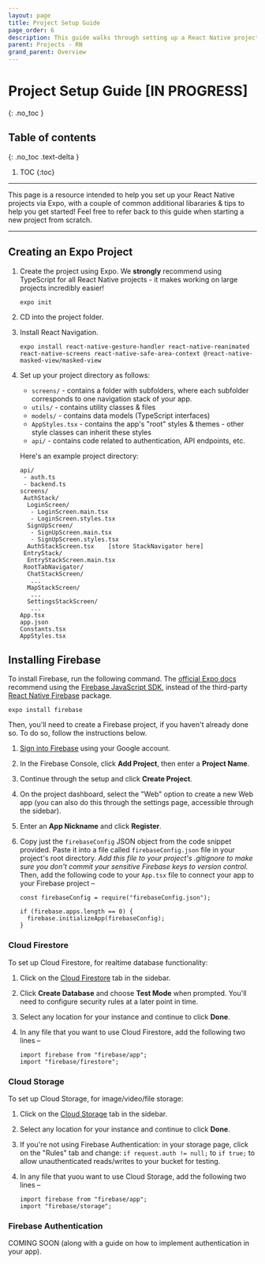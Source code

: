 ```yaml
---
layout: page
title: Project Setup Guide
page_order: 6
description: This guide walks through setting up a React Native project.
parent: Projects - RN
grand_parent: Overview
---
```


# Project Setup Guide [IN PROGRESS]
{: .no_toc }

## Table of contents
{: .no_toc .text-delta }

1. TOC
{:toc}

---

This page is a resource intended to help you set up your React Native projects via Expo, with a couple of common additional libararies & tips to help you get started! Feel free to refer back to this guide when starting a new project from scratch.

---

## Creating an Expo Project


1. Create the project using Expo. We **strongly** recommend using TypeScript for all React Native projects - it makes working on large projects incredibly easier!

   ```
   expo init
   ```

2. CD into the project folder.

3. Install React Navigation.

   ```
   expo install react-native-gesture-handler react-native-reanimated react-native-screens react-native-safe-area-context @react-native-masked-view/masked-view
   ```

4. Set up your project directory as follows:

   - `screens/` - contains a folder with subfolders, where each subfolder corresponds to one navigation stack of your app.
   - `utils/` - contains utility classes & files
   - `models/` - contains data models (TypeScript interfaces)
   - `AppStyles.tsx` - contains the app's "root" styles & themes - other style classes can inherit these styles
   - `api/` - contains code related to authentication, API endpoints, etc.

   Here's an example project directory:

   ```
   api/
    - auth.ts
    - backend.ts
   screens/
    AuthStack/
     LoginScreen/
      - LoginScreen.main.tsx
      - LoginScreen.styles.tsx
     SignUpScreen/
      - SignUpScreen.main.tsx
      - SignUpScreen.styles.tsx
     AuthStackScreen.tsx	[store StackNavigator here]
    EntryStack/
     EntryStackScreen.main.tsx
    RootTabNavigator/
     ChatStackScreen/
      ...
     MapStackScreen/
      ...
     SettingsStackScreen/
      ...
   App.tsx
   app.json
   Constants.tsx
   AppStyles.tsx
   ```

   

## Installing Firebase

To install Firebase, run the following command. The [official Expo docs](https://docs.expo.io/guides/using-firebase/) recommend using the [Firebase JavaScript SDK](https://github.com/firebase/firebase-js-sdk), instead of the third-party [React Native Firebase](https://rnfirebase.io) package. 

```
expo install firebase
```

Then, you'll need to create a Firebase project, if you haven't already done so. To do so, follow the instructions below.

1. [Sign into Firebase](https://console.firebase.google.com) using your Google account.

2. In the Firebase Console, click **Add Project**, then enter a **Project Name**.

3. Continue through the setup and click **Create Project**.

4. On the project dashboard, select the "Web" option to create a new Web app (you can also do this through the settings page, accessible through the sidebar).

5. Enter an **App Nickname** and click **Register**.

6. Copy just the `firebaseConfig` JSON object from the code snippet provided. Paste it into a file called `firebaseConfig.json` file in your project's root directory. *Add this file to your project's .gitignore to make sure you don't commit your sensitive Firebase keys to version control.* Then, add the following code to your `App.tsx` file to connect your app to your Firebase project –

   ```
   const firebaseConfig = require("firebaseConfig.json");
   
   if (firebase.apps.length == 0) {
     firebase.initializeApp(firebaseConfig);
   }
   ```

   

### Cloud Firestore

To set up Cloud Firestore, for realtime database functionality:

1. Click on the [Cloud Firestore](https://console.firebase.google.com/project/_/firestore) tab in the sidebar.

2. Click **Create Database** and choose **Test Mode** when prompted. You'll need to configure security rules at a later point in time.

3. Select any location for your instance and continue to click **Done**.

4. In any file that you want to use Cloud Firestore, add the following two lines –

   ```
   import firebase from "firebase/app";
   import "firebase/firestore";
   ```

   

### Cloud Storage

To set up Cloud Storage, for image/video/file storage:

1. Click on the [Cloud Storage](https://console.firebase.google.com/project/_/storage) tab in the sidebar.

2. Select any location for your instance and continue to click **Done**.

3. If you're not using Firebase Authentication: in your storage page, click on the "Rules" tab and change:
   `if request.auth != null;` to `if true;` to allow unauthenticated reads/writes to your bucket for testing.
   
4. In any file that yuou want to use Cloud Storage, add the following two lines –

   ```
   import firebase from "firebase/app";
   import "firebase/storage";
   ```

   

### Firebase Authentication

COMING SOON (along with a guide on how to implement authentication in your app).








